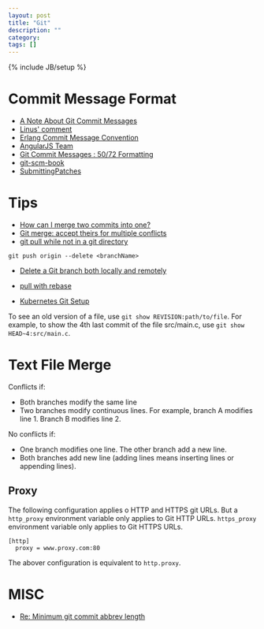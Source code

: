 ```yaml
---
layout: post
title: "Git"
description: ""
category: 
tags: []
---
```

{% include JB/setup %}

# Commit Message Format
- [A Note About Git Commit Messages](http://tbaggery.com/2008/04/19/a-note-about-git-commit-messages.html)
- [Linus' comment](https://github.com/torvalds/linux/pull/17#issuecomment-5661185)
- [Erlang Commit Message Convention](https://github.com/erlang/otp/wiki/Writing-good-commit-messages)
- [AngularJS Team](https://github.com/angular/angular.js/blob/master/CONTRIBUTING.md)
- [Git Commit Messages : 50/72 Formatting](http://stackoverflow.com/questions/2290016/git-commit-messages-50-72-formatting)
- [git-scm-book](http://git-scm.com/book/ch5-2.html)
- [SubmittingPatches](http://git.kernel.org/cgit/linux/kernel/git/torvalds/linux.git/tree/Documentation/SubmittingPatches)

# Tips
- [How can I merge two commits into one?](http://stackoverflow.com/a/2568581/431698)
- [Git merge: accept theirs for multiple 
  conflicts](http://stackoverflow.com/questions/22544305/git-merge-accept-theirs-for-multiple-conflicts)
- [git pull while not in a git directory](http://stackoverflow.com/questions/5083224/git-pull-while-not-in-a-git-directory)

```
git push origin --delete <branchName>
```

- [Delete a Git branch both locally and remotely](http://stackoverflow.com/questions/2003505/delete-a-git-branch-both-locally-and-remotely)

- [pull with rebase](http://gitready.com/advanced/2009/02/11/pull-with-rebase.html)
- [Kubernetes Git Setup](https://github.com/kubernetes/kubernetes/blob/master/docs/devel/development.md#git-setup)


To see an old version of a file, use `git show REVISION:path/to/file`.
For example, to show the 4th last commit of the file src/main.c, use
`git show HEAD~4:src/main.c`.

# Text File Merge

Conflicts if:

- Both branches modify the same line
- Two branches modify continuous lines. For example, branch A modifies line 1.
  Branch B modifies line 2.

No conflicts if:

- One branch modifies one line. The other branch add a new line.
- Both branches add new line (adding lines means inserting lines or appending lines).


## Proxy

The following configuration applies o HTTP and HTTPS git URLs. But a
`http_proxy` environment variable only applies to Git HTTP URLs. `https_proxy`
environment variable only applies to Git HTTPS URLs.

```
[http]
  proxy = www.proxy.com:80
```
The abover configuration is equivalent to `http.proxy`.

# MISC
- [Re: Minimum git commit abbrev length](https://lkml.org/lkml/2010/10/28/264)
